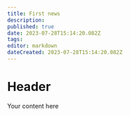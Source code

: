 ```yaml
---
title: First news
description: 
published: true
date: 2023-07-28T15:14:20.082Z
tags: 
editor: markdown
dateCreated: 2023-07-28T15:14:20.082Z
---
```


# Header
Your content here